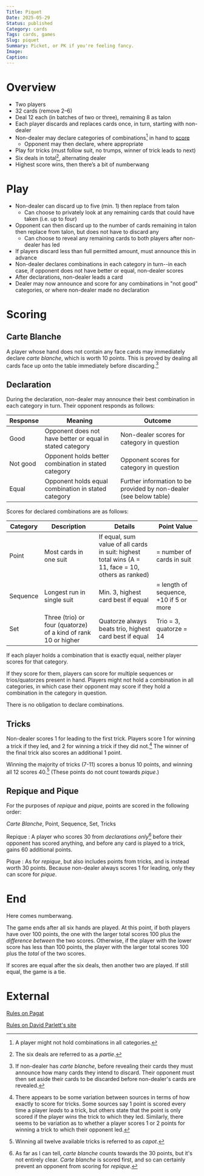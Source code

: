 ```yaml
--- 
Title: Piquet
Date: 2025-05-29
Status: published
Category: cards
Tags: cards, games
Slug: piquet
Summary: Picket, or PK if you're feeling fancy.
Image: 
Caption: 
---
```


# Overview

- Two players
- 32 cards (remove 2–6)
- Deal 12 each (in batches of two or three), remaining 8 as talon
- Each player discards and replaces cards once, in turn, starting with non-dealer
- Non-dealer may declare categories of combinations[^declaring] in hand to [score](#scoring)
    * Opponent may then declare, where appropriate
- Play for tricks (must follow suit, no trumps, winner of trick leads to next)
- Six deals in total[^partie], alternating dealer
- Highest score wins, then there’s a bit of numberwang


# Play

- Non-dealer can discard up to five (min. 1) then replace from talon
    * Can choose to privately look at any remaining cards that could have taken (i.e. up to four)
- Opponent can then discard up to the number of cards remaining in talon then replace from talon, but does not have to discard any
    * Can choose to reveal any remaining cards to both players after non-dealer has led
- If players discard less than full permitted amount, must announce this in advance
- Non-dealer declares combinations in each category in turn--in each case, if opponent does not have better or equal, non-dealer scores
- After declarations, non-dealer leads a card
- Dealer may now announce and score for any combinations in "not good" categories, or where non-dealer made no declaration


# Scoring

## Carte Blanche

A player whose hand does not contain any face cards may immediately declare *carte blanche*, which is worth 10 points.  This is proved by dealing all cards face up onto the table immediately before discarding.[^blank]

## Declaration

During the declaration, non-dealer may announce their best combination in each category in turn.  Their opponent responds as follows:

| Response | Meaning | Outcome |
| -------- | ------- | ------- |
| Good     | Opponent does not have better or equal in stated category | Non-dealer scores for category in question |
| Not good | Opponent holds better combination in stated category | Opponent scores for category in question |
| Equal    | Opponent holds equal combination in stated category | Further information to be provided by non-dealer (see below table) |

Scores for declared combinations are as follows:

| Category | Description | Details | Point Value |
| --- | --- | --- | --- |
| Point | Most cards in one suit | If equal, sum value of all cards in suit: highest total wins (A = 11, face = 10, others as ranked) | = number of cards in suit |
| Sequence | Longest run in single suit | Min. 3, highest card best if equal | = length of sequence, +10 if 5 or more |
| Set | Three (trio) or four (quatorze) of a kind of rank 10 or higher | Quatorze always beats trio, highest card best if equal | Trio = 3, quatorze = 14 |

If each player holds a combination that is exactly equal, neither player scores for that category.

If they score for them, players can score for multiple sequences or trios/quatorzes present in hand.  Players might not hold a combination in all categories, in which case their opponent may score if they hold a combination in the category in question.

There is no obligation to declare combinations.

## Tricks

Non-dealer scores 1 for leading to the first trick.  Players score 1 for winning a trick if they led, and 2 for winning a trick if they did not.[^tricks]  The winner of the final trick also scores an additional 1 point.

Winning the majority of tricks (7-11) scores a bonus 10 points, and winning all 12 scores 40.[^capot]  (These points do not count towards *pique*.)

## Repique and Pique

For the purposes of *repique* and *pique*, points are scored in the following order:

*Carte Blanche*, Point, Sequence, Set, Tricks

Repique
: A player who scores 30 from *declarations only*[^repique] before their opponent has scored anything, and before any card is played to a trick, gains 60 additional points.

Pique
: As for *repique*, but also includes points from tricks, and is instead worth 30 points.  Because non-dealer always scores 1 for leading, only they can score for *pique*.


# End

Here comes numberwang.

The game ends after all six hands are played.  At this point, if both players have over 100 points, the one with the larger total scores 100 plus the *difference between* the two scores.  Otherwise, if the player with the lower score has less than 100 points, the player with the larger total scores 100 plus the *total* of the two scores.

If scores are equal after the six deals, then another two are played.  If still equal, the game is a tie.

# External

[Rules on Pagat](https://www.pagat.com/notrump/piquet.html)

[Rules on David Parlett's site](https://www.parlettgames.uk/histocs/piqrules.html)


[^declaring]: A player might not hold combinations in all categories.
[^partie]: The six deals are referred to as a *partie*.
[^blank]: If non-dealer has *carte blanche*, before revealing their cards they must announce how many cards they intend to discard.  Their opponent must then set aside their cards to be discarded before non-dealer's cards are revealed.
[^tricks]: There appears to be some variation between sources in terms of how exactly to score for tricks.  Some sources say 1 point is scored every time a player *leads* to a trick, but others state that the point is only scored if the player *wins* the trick to which they led.  Similarly, there seems to be variation as to whether a player scores 1 or 2 points for winning a trick to which their opponent led.
[^capot]: Winning all twelve available tricks is referred to as *capot*.
[^repique]: As far as I can tell, *carte blanche* counts towards the 30 points, but it's not entirely clear.  *Carte blanche* is scored first, and so can certainly prevent an opponent from scoring for *repique*.
